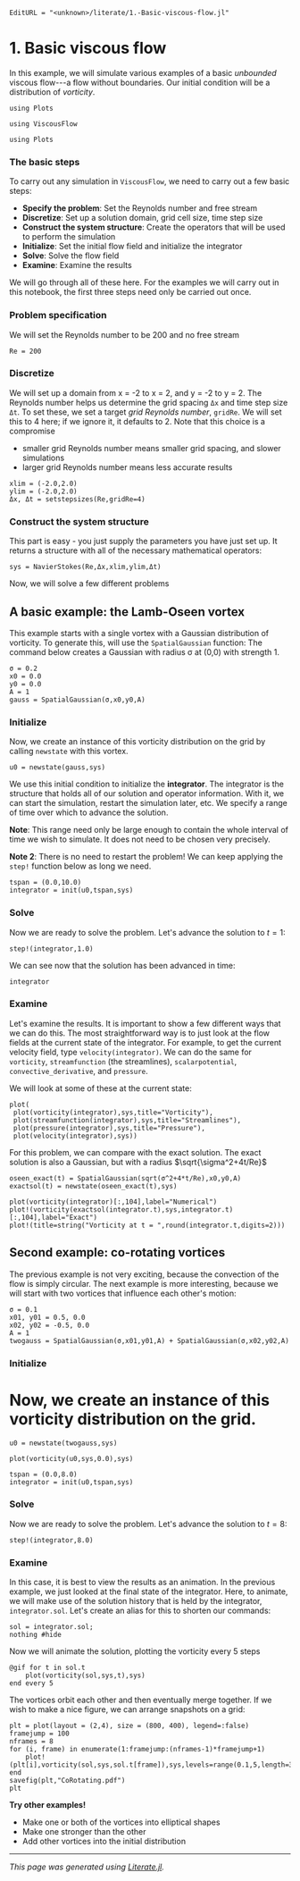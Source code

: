 ```@meta
EditURL = "<unknown>/literate/1.-Basic-viscous-flow.jl"
```

# 1. Basic viscous flow
In this example, we will simulate various examples of a basic *unbounded* viscous flow---a flow
without boundaries. Our initial condition will be a distribution of *vorticity*.

```@setup compileplots
using Plots
```

```@example 1.-Basic-viscous-flow
using ViscousFlow
```

```@example 1.-Basic-viscous-flow
using Plots
```

### The basic steps
To carry out any simulation in `ViscousFlow`, we need to carry out a few basic steps:
* **Specify the problem**: Set the Reynolds number and free stream
* **Discretize**: Set up a solution domain, grid cell size, time step size
* **Construct the system structure**: Create the operators that will be used to perform the simulation
* **Initialize**: Set the initial flow field and initialize the integrator
* **Solve**: Solve the flow field
* **Examine**: Examine the results

We will go through all of these here. For the examples we will carry out in this notebook,
the first three steps need only be carried out once.

### Problem specification
We will set the Reynolds number to be 200 and no free stream

```@example 1.-Basic-viscous-flow
Re = 200
```

### Discretize
We will set up a domain from x = -2 to x = 2, and y = -2 to y = 2. The Reynolds number helps us
determine the grid spacing `Δx` and time step size `Δt`. To set these, we set a target *grid Reynolds
number*, `gridRe`. We will set this to 4 here; if we ignore it, it defaults to 2. Note that this choice is a compromise
* smaller grid Reynolds number means smaller grid spacing, and slower simulations
* larger grid Reynolds number means less accurate results

```@example 1.-Basic-viscous-flow
xlim = (-2.0,2.0)
ylim = (-2.0,2.0)
Δx, Δt = setstepsizes(Re,gridRe=4)
```

### Construct the system structure
This part is easy - you just supply the parameters you have just set up. It returns a structure with all of the necessary mathematical operators:

```@example 1.-Basic-viscous-flow
sys = NavierStokes(Re,Δx,xlim,ylim,Δt)
```

Now, we will solve a few different problems

## A basic example: the Lamb-Oseen vortex
This example starts with a single vortex with a Gaussian distribution of vorticity. To generate this, will use the `SpatialGaussian` function:
The command below creates a Gaussian with radius σ at (0,0) with strength 1.

```@example 1.-Basic-viscous-flow
σ = 0.2
x0 = 0.0
y0 = 0.0
A = 1
gauss = SpatialGaussian(σ,x0,y0,A)
```

### Initialize
Now, we create an instance of this vorticity distribution on the grid by
calling `newstate` with this vortex.

```@example 1.-Basic-viscous-flow
u0 = newstate(gauss,sys)
```

We use this initial condition to initialize the **integrator**. The integrator is the structure that
holds all of our solution and operator information. With it, we can start the simulation, restart
the simulation later, etc. We specify a range of time over which to advance the solution.

**Note**: This range need only be large enough to contain the whole interval of time we wish to simulate. It does not need to be chosen very precisely.

**Note 2**: There is no need to restart the problem! We can keep applying the `step!` function below as long we need.

```@example 1.-Basic-viscous-flow
tspan = (0.0,10.0)
integrator = init(u0,tspan,sys)
```

### Solve
Now we are ready to solve the problem. Let's advance the solution to $t = 1$:

```@example 1.-Basic-viscous-flow
step!(integrator,1.0)
```

We can see now that the solution has been advanced in time:

```@example 1.-Basic-viscous-flow
integrator
```

### Examine
Let's examine the results. It is important to show a few different ways that we can do this.
The most straightforward way is to just look at the flow fields at the current state of the
integrator. For example, to get the current velocity field, type `velocity(integrator)`. We can
do the same for `vorticity`, `streamfunction` (the streamlines), `scalarpotential`, `convective_derivative`,
and `pressure`.

We will look at some of these at the current state:

```@example 1.-Basic-viscous-flow
plot(
 plot(vorticity(integrator),sys,title="Vorticity"),
 plot(streamfunction(integrator),sys,title="Streamlines"),
 plot(pressure(integrator),sys,title="Pressure"),
 plot(velocity(integrator),sys))
```

For this problem, we can compare with the exact solution. The exact solution is also a Gaussian,
but with a radius $\sqrt{\sigma^2+4t/Re}$

```@example 1.-Basic-viscous-flow
oseen_exact(t) = SpatialGaussian(sqrt(σ^2+4*t/Re),x0,y0,A)
exactsol(t) = newstate(oseen_exact(t),sys)
```

```@example 1.-Basic-viscous-flow
plot(vorticity(integrator)[:,104],label="Numerical")
plot!(vorticity(exactsol(integrator.t),sys,integrator.t)[:,104],label="Exact")
plot!(title=string("Vorticity at t = ",round(integrator.t,digits=2)))
```

## Second example: co-rotating vortices
The previous example is not very exciting, because the convection of the flow is simply circular.
The next example is more interesting, because we will start with two vortices that influence each
other's motion:

```@example 1.-Basic-viscous-flow
σ = 0.1
x01, y01 = 0.5, 0.0
x02, y02 = -0.5, 0.0
A = 1
twogauss = SpatialGaussian(σ,x01,y01,A) + SpatialGaussian(σ,x02,y02,A)
```

### Initialize
# Now, we create an instance of this vorticity distribution on the grid.

```@example 1.-Basic-viscous-flow
u0 = newstate(twogauss,sys)
```

```@example 1.-Basic-viscous-flow
plot(vorticity(u0,sys,0.0),sys)
```

```@example 1.-Basic-viscous-flow
tspan = (0.0,8.0)
integrator = init(u0,tspan,sys)
```

### Solve
Now we are ready to solve the problem. Let's advance the solution to $t = 8$:

```@example 1.-Basic-viscous-flow
step!(integrator,8.0)
```

### Examine
In this case, it is best to view the results as an animation. In the previous example, we just
looked at the final state of the integrator. Here, to animate, we will make use of the solution
history that is held by the integrator, `integrator.sol`. Let's create an alias for this to shorten
our commands:

```@example 1.-Basic-viscous-flow
sol = integrator.sol;
nothing #hide
```

Now we will animate the solution, plotting the vorticity every 5 steps

```@example 1.-Basic-viscous-flow
@gif for t in sol.t
    plot(vorticity(sol,sys,t),sys)
end every 5
```

The vortices orbit each other and then eventually merge together. If we wish to make a nice
figure, we can arrange snapshots on a grid:

```@example 1.-Basic-viscous-flow
plt = plot(layout = (2,4), size = (800, 400), legend=:false)
framejump = 100
nframes = 8
for (i, frame) in enumerate(1:framejump:(nframes-1)*framejump+1)
    plot!(plt[i],vorticity(sol,sys,sol.t[frame]),sys,levels=range(0.1,5,length=31))
end
savefig(plt,"CoRotating.pdf")
plt
```

**Try other examples!**
* Make one or both of the vortices into elliptical shapes
* Make one stronger than the other
* Add other vortices into the initial distribution

---

*This page was generated using [Literate.jl](https://github.com/fredrikekre/Literate.jl).*

